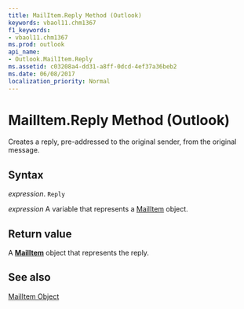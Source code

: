 ```yaml
---
title: MailItem.Reply Method (Outlook)
keywords: vbaol11.chm1367
f1_keywords:
- vbaol11.chm1367
ms.prod: outlook
api_name:
- Outlook.MailItem.Reply
ms.assetid: c03208a4-dd31-a8ff-0dcd-4ef37a36beb2
ms.date: 06/08/2017
localization_priority: Normal
---
```



# MailItem.Reply Method (Outlook)

Creates a reply, pre-addressed to the original sender, from the original message.


## Syntax

_expression_. `Reply`

_expression_ A variable that represents a [MailItem](./Outlook.MailItem.md) object.


## Return value

A  **[MailItem](Outlook.MailItem.md)** object that represents the reply.


## See also


[MailItem Object](Outlook.MailItem.md)

